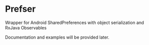 Prefser
=======
Wrapper for Android SharedPreferences with object serialization and RxJava Observables

Documentation and examples will be provided later.
